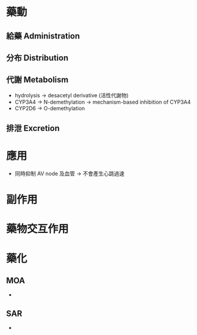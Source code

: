 # 藥動
## 給藥 Administration
## 分布 Distribution
## 代謝 Metabolism
- hydrolysis $\rightarrow$ desacetyl derivative (活性代謝物)
- CYP3A4 $\rightarrow$ N-demethylation $\rightarrow$ mechanism-based inhibition of CYP3A4 
- CYP2D6 $\rightarrow$ O-demethylation
## 排泄 Excretion
# 應用
- 同時抑制 AV node 及血管 $\rightarrow$ 不會產生心跳過速
# 副作用
# 藥物交互作用
# 藥化
## MOA
- 
## SAR
- 

